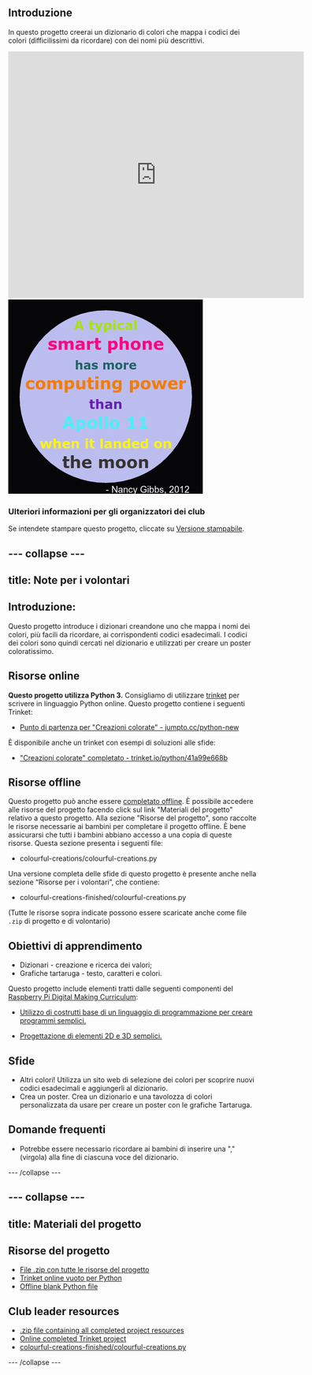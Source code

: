 ## Introduzione

In questo progetto creerai un dizionario di colori che mappa i codici dei colori (difficilissimi da ricordare) con dei nomi più descrittivi.

<div class="trinket">
  <iframe src="https://trinket.io/embed/python/41a99e668b?outputOnly=true&start=result" width="600" height="500" frameborder="0" marginwidth="0" marginheight="0" allowfullscreen>
  </iframe>
  <img src="images/colourful-finished.png">
</div>

### Ulteriori informazioni per gli organizzatori dei club

Se intendete stampare questo progetto, cliccate su [Versione stampabile](https://projects.raspberrypi.org/en/projects/colourful-creations/print).

## \--- collapse \---

## title: Note per i volontari

## Introduzione:

Questo progetto introduce i dizionari creandone uno che mappa i nomi dei colori, più facili da ricordare, ai corrispondenti codici esadecimali. I codici dei colori sono quindi cercati nel dizionario e utilizzati per creare un poster coloratissimo.

## Risorse online

**Questo progetto utilizza Python 3.** Consigliamo di utilizzare [trinket](https://trinket.io/) per scrivere in linguaggio Python online. Questo progetto contiene i seguenti Trinket:

* [Punto di partenza per "Creazioni colorate" - jumpto.cc/python-new](http://jumpto.cc/python-new)

È disponibile anche un trinket con esempi di soluzioni alle sfide:

* ["Creazioni colorate" completato - trinket.io/python/41a99e668b](https://trinket.io/python/41a99e668b)

## Risorse offline

Questo progetto può anche essere [completato offline](https://www.codeclubprojects.org/en-GB/resources/python-working-offline/). È possibile accedere alle risorse del progetto facendo click sul link "Materiali del progetto" relativo a questo progetto. Alla sezione "Risorse del progetto", sono raccolte le risorse necessarie ai bambini per completare il progetto offline. È bene assicurarsi che tutti i bambini abbiano accesso a una copia di queste risorse. Questa sezione presenta i seguenti file:

* colourful-creations/colourful-creations.py

Una versione completa delle sfide di questo progetto è presente anche nella sezione “Risorse per i volontari”, che contiene:

* colourful-creations-finished/colourful-creations.py

(Tutte le risorse sopra indicate possono essere scaricate anche come file `.zip` di progetto e di volontario)

## Obiettivi di apprendimento

* Dizionari - creazione e ricerca dei valori;
* Grafiche tartaruga - testo, caratteri e colori.

Questo progetto include elementi tratti dalle seguenti componenti del [Raspberry Pi Digital Making Curriculum](http://rpf.io/curriculum):

* [Utilizzo di costrutti base di un linguaggio di programmazione per creare programmi semplici.](https://www.raspberrypi.org/curriculum/programming/creator)

* [Progettazione di elementi 2D e 3D semplici.](https://www.raspberrypi.org/curriculum/design/creator)

## Sfide

* Altri colori! Utilizza un sito web di selezione dei colori per scoprire nuovi codici esadecimali e aggiungerli al dizionario. 
* Crea un poster. Crea un dizionario e una tavolozza di colori personalizzata da usare per creare un poster con le grafiche Tartaruga. 

## Domande frequenti

* Potrebbe essere necessario ricordare ai bambini di inserire una ","(virgola) alla fine di ciascuna voce del dizionario. 

\--- /collapse \---

## \--- collapse \---

## title: Materiali del progetto

## Risorse del progetto

* [File .zip con tutte le risorse del progetto](resources/colourful-creations-project-resources.zip)
* [Trinket online vuoto per Python](http://jumpto.cc/python-new)
* [Offline blank Python file](resources/new-new.py)

## Club leader resources

* [.zip file containing all completed project resources](resources/colourful-creations-volunteer-resources.zip)
* [Online completed Trinket project](https://trinket.io/python/41a99e668b)
* [colourful-creations-finished/colourful-creations.py](resources/colourful-creations-finished-colourful-creations.py)

\--- /collapse \---